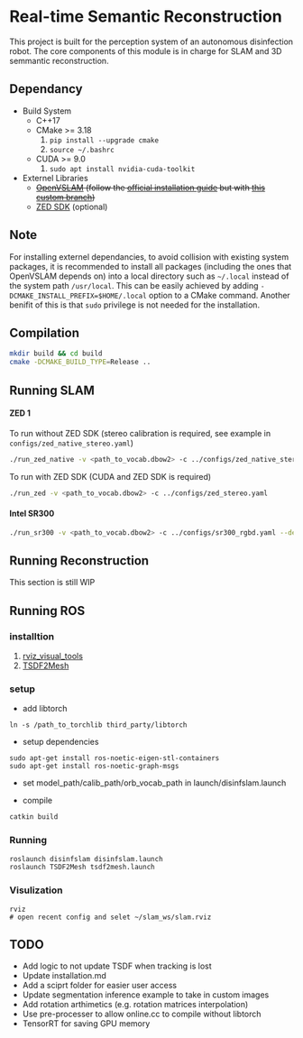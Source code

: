 # Real-time Semantic Reconstruction

This project is built for the perception system of an autonomous disinfection robot. The core
components of this module is in charge for SLAM and 3D semmantic reconstruction.

## Dependancy
* Build System
    * C++17
    * CMake >= 3.18  
      1. `pip install --upgrade cmake`
      2. `source ~/.bashrc`
    * CUDA >= 9.0
      1. `sudo apt install nvidia-cuda-toolkit`
* Externel Libraries
    * ~~[OpenVSLAM](https://github.com/xdspacelab/openvslam)
      (follow the
      [official installation guide](https://openvslam.readthedocs.io/en/master/installation.html)
      but with
      [this custom branch](https://github.com/alvinsunyixiao/openvslam/tree/system_inherit))~~
    * [ZED SDK](https://www.stereolabs.com/developers/release/) (optional)

## Note

For installing externel dependancies, to avoid collision with existing system packages, it is
recommended to install all packages (including the ones that OpenVSLAM depends on) into
a local directory such as `~/.local` instead of the system path `/usr/local`. This can
be easily achieved by adding `-DCMAKE_INSTALL_PREFIX=$HOME/.local` option to a CMake command.
Another benifit of this is that `sudo` privilege is not needed for the installation.

## Compilation

```bash
mkdir build && cd build
cmake -DCMAKE_BUILD_TYPE=Release ..
```

## Running SLAM

#### ZED 1

To run without ZED SDK (stereo calibration is required,
                        see example in `configs/zed_native_stereo.yaml`)

```bash
./run_zed_native -v <path_to_vocab.dbow2> -c ../configs/zed_native_stereo.yaml --devid 0
```

To run with ZED SDK (CUDA and ZED SDK is required)

```bash
./run_zed -v <path_to_vocab.dbow2> -c ../configs/zed_stereo.yaml
```

#### Intel SR300

```bash
./run_sr300 -v <path_to_vocab.dbow2> -c ../configs/sr300_rgbd.yaml --depth
```

## Running Reconstruction

This section is still WIP

## Running ROS
### installtion
1. [rviz_visual_tools](https://github.com/PickNikRobotics/rviz_visual_tools.git)
2. [TSDF2Mesh](https://github.com/yuzhou42/TSDF2Mesh.git)
### setup
- add libtorch
```
ln -s /path_to_torchlib third_party/libtorch
```
- setup dependencies
```
sudo apt-get install ros-noetic-eigen-stl-containers
sudo apt-get install ros-noetic-graph-msgs
```
- set model_path/calib_path/orb_vocab_path in launch/disinfslam.launch

- compile
```bash
catkin build  
```
### Running
```bash
roslaunch disinfslam disinfslam.launch 
roslaunch TSDF2Mesh tsdf2mesh.launch
```

### Visulization
```
rviz
# open recent config and selet ~/slam_ws/slam.rviz
```
## TODO

- Add logic to not update TSDF when tracking is lost
- Update installation.md
- Add a sciprt folder for easier user access
- Update segmentation inference example to take in custom images
- Add rotation arthimetics (e.g. rotation matrices interpolation)
- Use pre-processer to allow online.cc to compile without libtorch
- TensorRT for saving GPU memory
